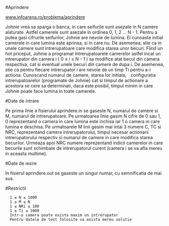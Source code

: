 #Aprindere

www.infoarena.ro/problema/aprindere

Johnie vrea sa sparga o banca, in care seifurile sunt asezate in N camere alaturate. Astfel camerele sunt asezate in ordinea 0, 1, 2 ... N - 1. Pentru a putea gasi cifrurile seifurilor, Johnie are nevoie de lumina. El cunoaste initial camerele in care lumina este aprinsa, si in care nu. De asemenea, stie ca in unele camere sunt intrerupatoare care modifica starea unor becuri. Fiind un hot priceput, Johnie a programat intrerupatoarele camerelor astfel incat un intrerupator din camera i ( 0 ≤ i ≤ N - 1 ) sa modifice atat becul din camera respectiva, cat si eventual unele becuri din camere de dupa i. De asemenea, stie ca pentru fiecare intrerupator i are nevoie de un timp Ti pentru a-l actiona.
Cunoscand numarul de camere, starea lor initiala, configuratia intrerupatoarelor (programate de Johnie) cat si timpul de actionare a acestora se cere sa determinati, daca este posibil, timpul minim in care Johnie poate face lumina in toate camerele.

#Date de intrare

Pe prima linie a fisierului aprindere.in se gaseste N, numarul de camere si M, numarul de intrerupatoare. Pe urmatoarea linie gasim N cifre de 0 sau 1, 0 reprezentand o camera in care lumina este inchisa iar 1 o camera in care lumina e deschisa. Pe urmatoarele M linii gasim mai intai 3 numere C, TC si NRC, reprezentand camera intrerupatorului, timpul necesar actionarii intrerupatorului respectiv si numarul de camere in care modifica starea becurilor. Urmeaza apoi NRC numere reprezentand indicii camerelor in care becurile sunt schimbate de intrerupatorul curent (camera i se va afla mereu in aceasta multime).

#Date de iesire

In fisierul aprindere.out se gaseste un singur numar, cu semnificatia de mai sus.

#Restrictii


      1 ≤ N ≤ 1000
      1 ≤ M ≤ N
      1 ≤ NRi ≤ 100
      1 ≤ Ti ≤ 1000
      Intr-o camera poate exista maxim un intrerupator
      Pentru datele de test folosite va exista mereu solutie


